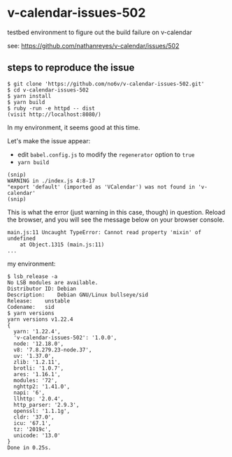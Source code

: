 # v-calendar-issues-502
testbed environment to figure out the build failure on v-calendar

see: https://github.com/nathanreyes/v-calendar/issues/502

## steps to reproduce the issue

```shell
$ git clone 'https://github.com/no6v/v-calendar-issues-502.git'
$ cd v-calendar-issues-502
$ yarn install
$ yarn build
$ ruby -run -e httpd -- dist
(visit http://localhost:8080/)
```

In my environment, it seems good at this time.

Let's make the issue appear:

- edit `babel.config.js` to modify the `regenerator` option to `true`
- `yarn build`
```
(snip)
WARNING in ./index.js 4:8-17
"export 'default' (imported as 'VCalendar') was not found in 'v-calendar'
(snip)
```

This is what the error (just warning in this case, though) in question.
Reload the browser, and you will see the message below on your browser console.
```
main.js:11 Uncaught TypeError: Cannot read property 'mixin' of undefined
    at Object.1315 (main.js:11)
...
```

my environment:

```shell
$ lsb_release -a
No LSB modules are available.
Distributor ID:	Debian
Description:	Debian GNU/Linux bullseye/sid
Release:	unstable
Codename:	sid
$ yarn versions
yarn versions v1.22.4
{
  yarn: '1.22.4',
  'v-calendar-issues-502': '1.0.0',
  node: '12.18.0',
  v8: '7.8.279.23-node.37',
  uv: '1.37.0',
  zlib: '1.2.11',
  brotli: '1.0.7',
  ares: '1.16.1',
  modules: '72',
  nghttp2: '1.41.0',
  napi: '6',
  llhttp: '2.0.4',
  http_parser: '2.9.3',
  openssl: '1.1.1g',
  cldr: '37.0',
  icu: '67.1',
  tz: '2019c',
  unicode: '13.0'
}
Done in 0.25s.
```
